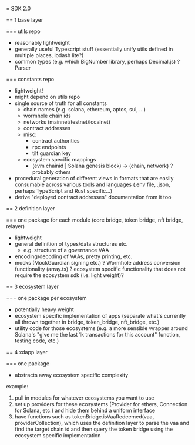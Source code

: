 = SDK 2.0

== 1 base layer

=== utils repo
* reasonably lightweight
* generally useful Typescript stuff (essentially unify utils defined in multiple places, lodash lite?)
* common types (e.g. which BigNumber library, perhaps Decimal.js)
? Parser

=== constants repo
* lightweight!
* might depend on utils repo
* single source of truth for all constants
  * chain names (e.g. solana, ethereum, aptos, sui, ...)
  * wormhole chain ids
  * networks (mainnet/testnet/localnet)
  * contract addresses
  * misc:
    * contract authorities
    * rpc endpoints
    * tilt guardian key
  * ecosystem specific mappings
    * (evm chainid | Solana genesis block) -> (chain, network)
    ? probably others
* procedural generation of different views in formats that are easily consumable across various tools and languages (.env file, .json, perhaps TypeScript and Rust specific...)
* derive "deployed contract addresses" documentation from it too


== 2 definition layer

=== one package for each module (core bridge, token bridge, nft bridge, relayer)
* lightweight
* general definition of types/data structures etc.
  * e.g. structure of a governance VAA
* encoding/decoding of VAAs, pretty printing, etc.
* mocks (MockGuardian signing etc.)
? Wormhole address conversion functionality (array.ts)
? ecosystem specific functionality that does not require the ecosystem sdk (i.e. light weight)?


== 3 ecosystem layer

=== one package per ecosystem
* potentially heavy weight
* ecosystem specific implementation of apps (separate what's currently all thrown together in bridge, token_bridge, nft_bridge, etc.)
* utility code for those ecosystems (e.g. a more sensible wrapper around Solana's "give me the last 1k transactions for this account" function, testing code, etc.)


== 4 xdapp layer

=== one package
* abstracts away ecosystem specific complexity

example:
1. pull in modules for whatever ecosystems you want to use
2. set up providers for these ecosystems (Provider for ethers, Connection for Solana, etc.) and hide them behind a uniform interface
3. have functions such as tokenBridge.isVaaRedeemed(vaa, providerCollection), which uses the definition layer to parse the vaa and find the target chain id and then query the token bridge using the ecosystem specific implementation